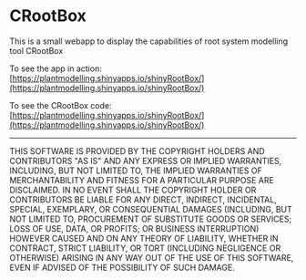 # CRootBox

This is a small webapp to display the capabilities of root system modelling tool CRootBox

To see the app in action: [https://plantmodelling.shinyapps.io/shinyRootBox/](https://plantmodelling.shinyapps.io/shinyRootBox/)

To see the CRootBox code: [https://plantmodelling.shinyapps.io/shinyRootBox/](https://plantmodelling.shinyapps.io/shinyRootBox/)



-------
THIS SOFTWARE IS PROVIDED BY THE COPYRIGHT HOLDERS AND CONTRIBUTORS "AS IS" AND ANY EXPRESS OR IMPLIED WARRANTIES, INCLUDING, BUT NOT LIMITED TO, THE IMPLIED WARRANTIES OF MERCHANTABILITY AND FITNESS FOR A PARTICULAR PURPOSE ARE DISCLAIMED. IN NO EVENT SHALL THE COPYRIGHT HOLDER OR CONTRIBUTORS BE LIABLE FOR ANY DIRECT, INDIRECT, INCIDENTAL, SPECIAL, EXEMPLARY, OR CONSEQUENTIAL DAMAGES (INCLUDING, BUT NOT LIMITED TO, PROCUREMENT OF SUBSTITUTE GOODS OR SERVICES; LOSS OF USE, DATA, OR PROFITS; OR BUSINESS INTERRUPTION) HOWEVER CAUSED AND ON ANY THEORY OF LIABILITY, WHETHER IN CONTRACT, STRICT LIABILITY, OR TORT (INCLUDING NEGLIGENCE OR OTHERWISE) ARISING IN ANY WAY OUT OF THE USE OF THIS SOFTWARE, EVEN IF ADVISED OF THE POSSIBILITY OF SUCH DAMAGE.
